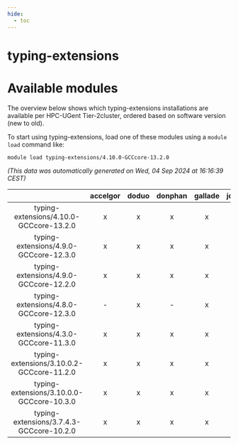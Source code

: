 ```yaml
---
hide:
  - toc
---
```


typing-extensions
=================

# Available modules


The overview below shows which typing-extensions installations are available per HPC-UGent Tier-2cluster, ordered based on software version (new to old).

To start using typing-extensions, load one of these modules using a `module load` command like:

```shell
module load typing-extensions/4.10.0-GCCcore-13.2.0
```

*(This data was automatically generated on Wed, 04 Sep 2024 at 16:16:39 CEST)*  

| |accelgor|doduo|donphan|gallade|joltik|shinx|skitty|
| :---: | :---: | :---: | :---: | :---: | :---: | :---: | :---: |
|typing-extensions/4.10.0-GCCcore-13.2.0|x|x|x|x|x|x|x|
|typing-extensions/4.9.0-GCCcore-12.3.0|x|x|x|x|x|x|x|
|typing-extensions/4.9.0-GCCcore-12.2.0|x|x|x|x|x|-|x|
|typing-extensions/4.8.0-GCCcore-12.3.0|-|x|-|x|-|-|x|
|typing-extensions/4.3.0-GCCcore-11.3.0|x|x|x|x|x|-|x|
|typing-extensions/3.10.0.2-GCCcore-11.2.0|x|x|x|x|x|-|x|
|typing-extensions/3.10.0.0-GCCcore-10.3.0|x|x|x|x|x|-|x|
|typing-extensions/3.7.4.3-GCCcore-10.2.0|x|x|x|x|x|-|x|
